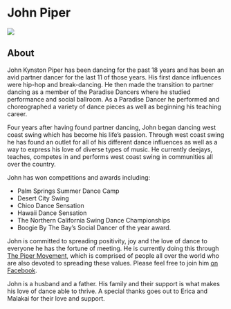 # John Piper
<img src="https://s1dancefest.s3.amazonaws.com/John%20Piper.jpg?placekitten" />

## About
John Kynston Piper has been dancing for the past 18 years and has been an avid partner dancer for the last 11 of those years. His first dance influences were hip-hop and break-dancing. He then made the transition to partner dancing as a member of the Paradise Dancers where he studied performance and social ballroom. As a Paradise Dancer he performed and choreographed a variety of dance pieces as well as beginning his teaching career.

Four years after having found partner dancing, John began dancing west coast swing which has become his life’s passion. Through west coast swing he has found an outlet for all of his different dance influences as well as a way to express his love of diverse types of music. He currently deejays, teaches, competes in and performs west coast swing in communities all over the country.

John has won competitions and awards including:
* Palm Springs Summer Dance Camp
* Desert City Swing
* Chico Dance Sensation
* Hawaii Dance Sensation
* The Northern California Swing Dance Championships
* Boogie By The Bay’s Social Dancer of the year award.

John is committed to spreading positivity, joy and the love of dance to everyone he has the fortune of meeting. He is currently doing this through <a href="http://facebook.com/ThePiperMovement">The Piper Movement</a>, which is comprised of people all over the world who are also devoted to spreading these values. Please feel free to join him <a href="http://facebook.com/ThePiperMovement">on Facebook</a>.

John is a husband and a father. His family and their support is what makes his love of dance able to thrive. A special thanks goes out to Erica and Malakai for their love and support.